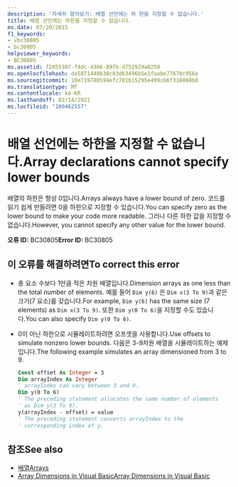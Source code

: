 ```yaml
---
description: '자세히 알아보기: 배열 선언에는 하 한을 지정할 수 없습니다.'
title: 배열 선언에는 하한을 지정할 수 없습니다.
ms.date: 07/20/2015
f1_keywords:
- vbc30805
- bc30805
helpviewer_keywords:
- BC30805
ms.assetid: f2055387-f4dc-4366-89fb-d752929a0258
ms.openlocfilehash: da5871440b38c03db3496b5e1faabe77670c956e
ms.sourcegitcommit: 10e719780594efc781b15295e499c66f316068b8
ms.translationtype: MT
ms.contentlocale: ko-KR
ms.lasthandoff: 02/14/2021
ms.locfileid: "100462557"
---
```

# <a name="array-declarations-cannot-specify-lower-bounds"></a><span data-ttu-id="4f16c-103">배열 선언에는 하한을 지정할 수 없습니다.</span><span class="sxs-lookup"><span data-stu-id="4f16c-103">Array declarations cannot specify lower bounds</span></span>

<span data-ttu-id="4f16c-104">배열의 하한은 항상 0입니다.</span><span class="sxs-lookup"><span data-stu-id="4f16c-104">Arrays always have a lower bound of zero.</span></span> <span data-ttu-id="4f16c-105">코드를 읽기 쉽게 만들려면 0을 하한으로 지정할 수 있습니다.</span><span class="sxs-lookup"><span data-stu-id="4f16c-105">You can specify zero as the lower bound to make your code more readable.</span></span> <span data-ttu-id="4f16c-106">그러나 다른 하한 값을 지정할 수 없습니다.</span><span class="sxs-lookup"><span data-stu-id="4f16c-106">However, you cannot specify any other value for the lower bound.</span></span>

<span data-ttu-id="4f16c-107">**오류 ID:** BC30805</span><span class="sxs-lookup"><span data-stu-id="4f16c-107">**Error ID:** BC30805</span></span>

## <a name="to-correct-this-error"></a><span data-ttu-id="4f16c-108">이 오류를 해결하려면</span><span class="sxs-lookup"><span data-stu-id="4f16c-108">To correct this error</span></span>

- <span data-ttu-id="4f16c-109">총 요소 수보다 1만큼 적은 차원 배열입니다.</span><span class="sxs-lookup"><span data-stu-id="4f16c-109">Dimension arrays as one less than the total number of elements.</span></span> <span data-ttu-id="4f16c-110">예를 들어 `Dim y(6)` 은 `Dim x(3 To 9)`과 같은 크기(7 요소)를 갖습니다.</span><span class="sxs-lookup"><span data-stu-id="4f16c-110">For example, `Dim y(6)` has the same size (7 elements) as `Dim x(3 To 9)`.</span></span> <span data-ttu-id="4f16c-111">또한 `Dim y(0 To 6)`을 지정할 수도 있습니다.</span><span class="sxs-lookup"><span data-stu-id="4f16c-111">You can also specify `Dim y(0 To 6)`.</span></span>

- <span data-ttu-id="4f16c-112">0이 아닌 하한으로 시뮬레이트하려면 오프셋을 사용합니다.</span><span class="sxs-lookup"><span data-stu-id="4f16c-112">Use offsets to simulate nonzero lower bounds.</span></span> <span data-ttu-id="4f16c-113">다음은 3-9차원 배열을 시뮬레이트하는 예제입니다.</span><span class="sxs-lookup"><span data-stu-id="4f16c-113">The following example simulates an array dimensioned from 3 to 9.</span></span>

  ```vb
  Const offset As Integer = 3
  Dim arrayIndex As Integer
  ' arrayIndex can vary between 3 and 9.
  Dim y(0 To 6)
  ' The preceding statement allocates the same number of elements
  ' as Dim y(3 To 9).
  y(arrayIndex - offset) = value
  ' The preceding statement converts arrayIndex to the
  ' corresponding index of y.
  ```

## <a name="see-also"></a><span data-ttu-id="4f16c-114">참조</span><span class="sxs-lookup"><span data-stu-id="4f16c-114">See also</span></span>

- [<span data-ttu-id="4f16c-115">배열</span><span class="sxs-lookup"><span data-stu-id="4f16c-115">Arrays</span></span>](../programming-guide/language-features/arrays/index.md)
- [<span data-ttu-id="4f16c-116">Array Dimensions in Visual Basic</span><span class="sxs-lookup"><span data-stu-id="4f16c-116">Array Dimensions in Visual Basic</span></span>](../programming-guide/language-features/arrays/array-dimensions.md)
